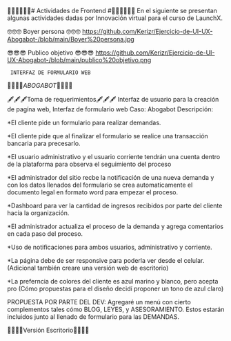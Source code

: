 🧑‍💻🧑‍💻🧑‍💻# Actividades de Frontend #🧑‍💻🧑‍💻🧑‍💻
En el siguiente se presentan algunas actividades dadas por Innovación virtual para el curso de LaunchX.

🤓🤓🤓 Boyer persona 🤓🤓🤓
https://github.com/Kerizr/Ejercicio-de-UI-UX-Abogabot-/blob/main/Boyer%20persona.jpg

😎😎😎 Publico objetivo 😎😎😎
https://github.com/Kerizr/Ejercicio-de-UI-UX-Abogabot-/blob/main/publico%20objetivo.png


     INTERFAZ DE FORMULARIO WEB
 🤖🤖🤖🤖_ABOGABOT_🤖🤖🤖🤖

🖋️🖋️🖋️Toma de requerimientos🖋️🖋️🖋️
Interfaz de usuario para la creación de pagína web, Interfaz de formulario web Caso: Abogabot Descripción:

*El cliente pide un formulario para realizar demandas.

*El cliente pide que al finalizar el formulario se realice una transacción bancaria para precesarlo.

*El usuario administrativo y el usuario corriente tendrán una cuenta dentro de la plataforma para observa el seguimiento del proceso

*El administrador del sitio recbe la notificación de una nueva demanda y con los datos llenados del formulario se crea automaticamente el documento legal en formato word para empezar el proceso.

*Dashboard para ver la cantidad de ingresos recibidos por parte del cliente hacia la organización.

*El administrador actualiza el proceso de la demanda y agrega comentarios en cada paso del proceso.

*Uso de notificaciones para ambos usuarios, administrativo y corriente.

*La página debe de ser responsive para poderla ver desde el celular. (Adicional también creare una versión web de escritorio)

*La preferncia de colores del cliente es azul marino y blanco, pero acepta pro (Cómo propuestas para el diseño decidí proponer un tono de azul claro)

PROPUESTA POR PARTE DEL DEV: Agregaré un menú con cierto complementos tales cómo BLOG, LEYES, y ASESORAMIENTO. Estos estarán incluidos junto al llenado de formulario para las DEMANDAS.

🧑‍💻🧑‍💻Versión Escritorio🧑‍💻🧑‍💻
